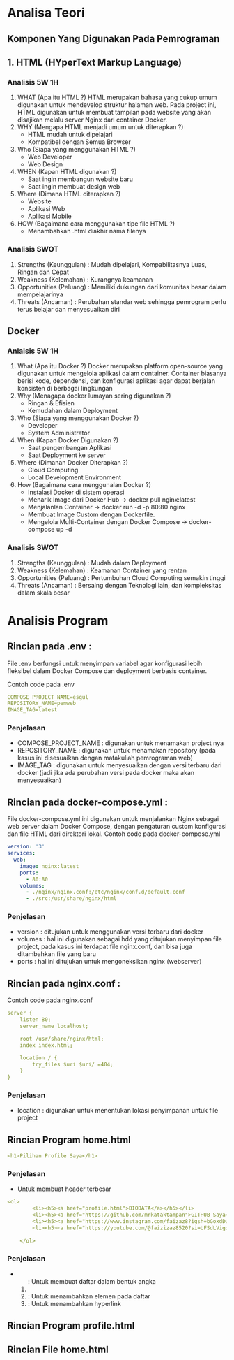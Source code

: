 # Analisa Teori

## **Komponen Yang Digunakan Pada Pemrograman**
## 1. HTML (HYperText Markup Language)

### Analisis 5W 1H
1. WHAT (Apa itu HTML ?)
HTML merupakan bahasa yang cukup umum digunakan untuk mendevelop struktur halaman web. Pada project ini, HTML digunakan untuk membuat tampilan pada website yang akan disajikan melalu server Nginx dari container Docker.
2. WHY (Mengapa HTML menjadi umum untuk diterapkan ?)
    - HTML mudah untuk dipelajari
    - Kompatibel dengan Semua Browser
3. Who (Siapa yang menggunakan HTML ?)
    - Web Developer
    - Web Design
4. WHEN (Kapan HTML digunakan ?)
    - Saat ingin membangun website baru
    - Saat ingin membuat design web
5. Where (Dimana HTML diterapkan ?)
    - Website
    - Aplikasi Web
    - Aplikasi Mobile
6. HOW (Bagaimana cara menggunakan tipe file  HTML ?)
    - Menambahkan .html diakhir nama filenya  

### Analisis SWOT
1. Strengths (Keunggulan) : Mudah dipelajari, Kompabilitasnya Luas, Ringan dan Cepat
2. Weakness (Kelemahan) : Kurangnya keamanan
3. Opportunities (Peluang) : Memiliki dukungan dari komunitas besar dalam mempelajarinya
4. Threats (Ancaman) : Perubahan standar web sehingga pemrogram perlu terus belajar dan menyesuaikan diri

## Docker
### Anlaisis 5W 1H
1. What (Apa itu Docker ?)
Docker merupakan platform open-source yang digunakan untuk mengelola aplikasi dalam container. Container biasanya berisi kode, dependensi, dan konfigurasi aplikasi agar dapat berjalan konsisten di berbagai lingkungan
2. Why (Menagapa docker lumayan sering digunakan ?)
    - Ringan & Efisien
    - Kemudahan dalam Deployment
3. Who (Siapa yang menggunakan Docker ?)
    - Developer
    - System Administrator
4. When (Kapan Docker Digunakan ?)
    - Saat pengembangan Aplikasi
    - Saat Deployment ke server
5. Where (Dimanan Docker Diterapkan ?)
    - Cloud Computing
    - Local Development Environment
6. How (Bagaimana cara menggunalan Docker ?)
    - Instalasi Docker di sistem operasi
    - Menarik Image dari Docker Hub -> docker pull nginx:latest
    - Menjalanlan Container -> docker run -d -p 80:80 nginx
    - Membuat Image Custom dengan Dockerfile.
    - Mengelola Multi-Container dengan Docker Compose → docker-compose up -d

### Analisis SWOT
1. Strengths (Keunggulan) : Mudah dalam Deployment
2. Weakness (Kelemahan) : Keamanan Container yang rentan
3. Opportunities (Peluang) : Pertumbuhan Cloud Computing semakin tinggi
4. Threats (Ancaman) : Bersaing dengan Teknologi lain, dan kompleksitas dalam skala besar

# Analisis Program
## Rincian pada .env :
File .env berfungsi untuk menyimpan variabel  agar konfigurasi lebih fleksibel dalam Docker Compose dan deployment berbasis container.

Contoh code pada .env
```yaml
COMPOSE_PROJECT_NAME=esgul
REPOSITORY_NAME=pemweb
IMAGE_TAG=latest
```
### Penjelasan
- COMPOSE_PROJECT_NAME : digunakan untuk menamakan project nya
- REPOSITORY_NAME : digunakan untuk menamakan repository (pada kasus ini disesuaikan dengan matakuliah pemrograman web)
- IMAGE_TAG : digunakan untuk menyesuaikan dengan versi terbaru dari docker (jadi jika ada perubahan versi pada docker maka akan menyesuaikan)

## Rincian pada docker-compose.yml :
File docker-compose.yml ini digunakan untuk menjalankan Nginx sebagai web server dalam Docker Compose, dengan pengaturan custom konfigurasi dan file HTML dari direktori lokal.
Contoh code pada docker-compose.yml
```yaml
version: '3'
services:
  web:
    image: nginx:latest
    ports:
      - 80:80
    volumes:
      - ./nginx/nginx.conf:/etc/nginx/conf.d/default.conf
      - ./src:/usr/share/nginx/html
```
### Penjelasan
- version : ditujukan untuk menggunakan versi terbaru dari docker 
- volumes : hal ini digunakan sebagai hdd yang ditujukan menyimpan file project, pada kasus ini terdapat file nginx.conf, dan bisa juga ditambahkan file yang baru
- ports : hal ini ditujukan untuk mengoneksikan nginx (webserver) 

## Rincian pada nginx.conf :
Contoh code pada nginx.conf
```yaml
server { 
    listen 80;
    server_name localhost;

    root /usr/share/nginx/html;
    index index.html;

    location / {
        try_files $uri $uri/ =404;
    }
}
```
### Penjelasan
- location : digunakan untuk menentukan lokasi penyimpanan untuk file project

## Rincian Program home.html
```yaml
<h1>Pilihan Profile Saya</h1>
```
### Penjelasan
- Untuk membuat header terbesar

```yaml
<ol>
        <li><h5><a href="profile.html">BIODATA</a></h5></li>
        <li><h5><a href="https://github.com/mrkataktampan">GITHUB Saya</a></h5></li>
        <li><h5><a href="https://www.instagram.com/faizaz8?igsh=bGoxdDU1MTd4ZDN1">INSTAGRAM Saya</a></h5></li>
        <li><h5><a href="https://youtube.com/@faizizaz8520?si=UFSdLVigouBfGBwr">YouTube Saya</a></h5></li>
        
    </ol>
```
### Penjelasan
- <ol> : Untuk membuat daftar dalam bentuk angka
- <li> : Untuk menambahkan elemen pada daftar
- <a>  : Untuk menambahkan hyperlink


## Rincian Program profile.html


## Rincian File home.html



